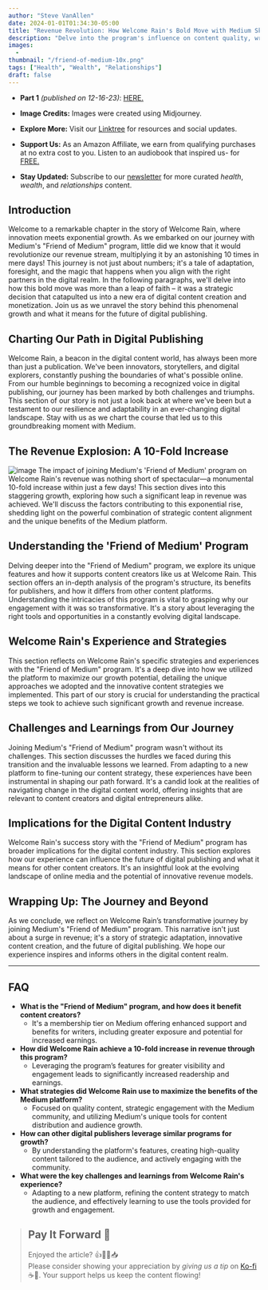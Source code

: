 ```yaml
---
author: "Steve VanAllen"
date: 2024-01-01T01:34:30-05:00
title: "Revenue Revolution: How Welcome Rain's Bold Move with Medium Skyrocketed Profits by 10X!"
description: "Delve into the program's influence on content quality, writer support, and the digital content landscape. A detailed read on this transformation in digital publishing can be found in our previous article."
images:
  - 
thumbnail: "/friend-of-medium-10x.png"
tags: ["Health", "Wealth", "Relationships"]
draft: false
---
```


- **Part 1** *(published on 12-16-23)*: [HERE.](https://welcomerain.pub/en/blog/friend-of-medium/)

- **Image Credits:** Images were created using Midjourney.

- **Explore More:** Visit our [Linktree](https://linktr.ee/welcomerain) for resources and social updates.

- **Support Us:** As an Amazon Affiliate, we earn from qualifying purchases at no extra cost to you.  Listen to an audiobook that inspired us- for [FREE.](https://amzn.to/48zrcMI)

- **Stay Updated:** Subscribe to our [newsletter](http://eepurl.com/iGVUjI) for more curated _health_, _wealth_, and _relationships_ content.

## Introduction
Welcome to a remarkable chapter in the story of Welcome Rain, where innovation meets exponential growth. As we embarked on our journey with Medium's "Friend of Medium" program, little did we know that it would revolutionize our revenue stream, multiplying it by an astonishing 10 times in mere days! This journey is not just about numbers; it's a tale of adaptation, foresight, and the magic that happens when you align with the right partners in the digital realm. In the following paragraphs, we'll delve into how this bold move was more than a leap of faith – it was a strategic decision that catapulted us into a new era of digital content creation and monetization. Join us as we unravel the story behind this phenomenal growth and what it means for the future of digital publishing.

## Charting Our Path in Digital Publishing
Welcome Rain, a beacon in the digital content world, has always been more than just a publication. We've been innovators, storytellers, and digital explorers, constantly pushing the boundaries of what's possible online. From our humble beginnings to becoming a recognized voice in digital publishing, our journey has been marked by both challenges and triumphs. This section of our story is not just a look back at where we've been but a testament to our resilience and adaptability in an ever-changing digital landscape. Stay with us as we chart the course that led us to this groundbreaking moment with Medium.

## The Revenue Explosion: A 10-Fold Increase
![image](/growth.png)
The impact of joining Medium's 'Friend of Medium' program on Welcome Rain's revenue was nothing short of spectacular—a monumental 10-fold increase within just a few days! This section dives into this staggering growth, exploring how such a significant leap in revenue was achieved. We'll discuss the factors contributing to this exponential rise, shedding light on the powerful combination of strategic content alignment and the unique benefits of the Medium platform.

## Understanding the 'Friend of Medium' Program
Delving deeper into the "Friend of Medium" program, we explore its unique features and how it supports content creators like us at Welcome Rain. This section offers an in-depth analysis of the program's structure, its benefits for publishers, and how it differs from other content platforms. Understanding the intricacies of this program is vital to grasping why our engagement with it was so transformative. It's a story about leveraging the right tools and opportunities in a constantly evolving digital landscape.

## Welcome Rain's Experience and Strategies
This section reflects on Welcome Rain's specific strategies and experiences with the "Friend of Medium" program. It's a deep dive into how we utilized the platform to maximize our growth potential, detailing the unique approaches we adopted and the innovative content strategies we implemented. This part of our story is crucial for understanding the practical steps we took to achieve such significant growth and revenue increase.

## Challenges and Learnings from Our Journey
Joining Medium's "Friend of Medium" program wasn't without its challenges. This section discusses the hurdles we faced during this transition and the invaluable lessons we learned. From adapting to a new platform to fine-tuning our content strategy, these experiences have been instrumental in shaping our path forward. It's a candid look at the realities of navigating change in the digital content world, offering insights that are relevant to content creators and digital entrepreneurs alike.

## Implications for the Digital Content Industry
Welcome Rain's success story with the "Friend of Medium" program has broader implications for the digital content industry. This section explores how our experience can influence the future of digital publishing and what it means for other content creators. It's an insightful look at the evolving landscape of online media and the potential of innovative revenue models.

## Wrapping Up: The Journey and Beyond
As we conclude, we reflect on Welcome Rain’s transformative journey by joining Medium's "Friend of Medium" program. This narrative isn't just about a surge in revenue; it's a story of strategic adaptation, innovative content creation, and the future of digital publishing. We hope our experience inspires and informs others in the digital content realm.

---

## FAQ
* **What is the "Friend of Medium" program, and how does it benefit content creators?**
  * It's a membership tier on Medium offering enhanced support and benefits for writers, including greater exposure and potential for increased earnings.
* **How did Welcome Rain achieve a 10-fold increase in revenue through this program?**
  * Leveraging the program’s features for greater visibility and engagement leads to significantly increased readership and earnings.
* **What strategies did Welcome Rain use to maximize the benefits of the Medium platform?**
  * Focused on quality content, strategic engagement with the Medium community, and utilizing Medium's unique tools for content distribution and audience growth.
* **How can other digital publishers leverage similar programs for growth?**
  * By understanding the platform's features, creating high-quality content tailored to the audience, and actively engaging with the community.
* **What were the key challenges and learnings from Welcome Rain's experience?**
  * Adapting to a new platform, refining the content strategy to match the audience, and effectively learning to use the tools provided for growth and engagement.

> ## Pay It Forward 🌟
> Enjoyed the article? 👍💬👏📥  
> Please consider showing your appreciation by _giving us a tip_ on [Ko-fi](https://ko-fi.com/welcomerain) ☕️🎉.  Your support helps us keep the content flowing!

